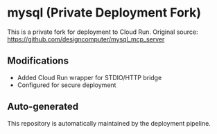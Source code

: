 # mysql (Private Deployment Fork)

This is a private fork for deployment to Cloud Run.
Original source: https://github.com/designcomputer/mysql_mcp_server

## Modifications
- Added Cloud Run wrapper for STDIO/HTTP bridge
- Configured for secure deployment

## Auto-generated
This repository is automatically maintained by the deployment pipeline.
